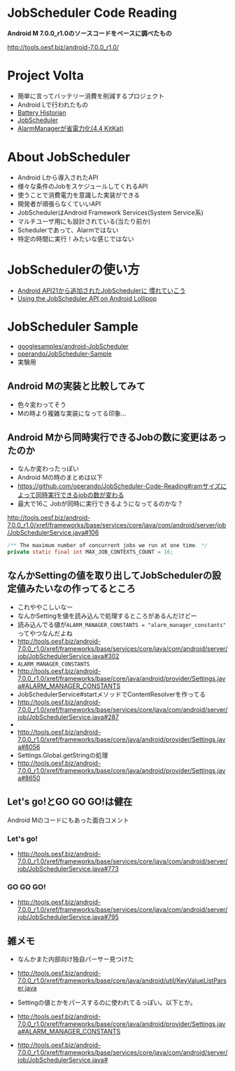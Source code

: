 # JobScheduler Code Reading

**Android M 7.0.0_r1.0のソースコードをベースに調べたもの**

http://tools.oesf.biz/android-7.0.0_r1.0/

# Project Volta

* 簡単に言ってバッテリー消費を削減するプロジェクト
* Android Lで行われたもの
* [Battery Historian](https://github.com/google/battery-historian)
* [JobScheduler](http://developer.android.com/about/versions/android-5.0.html#Power)
* [AlarmManagerが省電力化(4.4 KitKat)](http://developer.android.com/about/versions/android-4.4.html#BehaviorAlarms)


# About JobScheduler

* Android Lから導入されたAPI
* 様々な条件のJobをスケジュールしてくれるAPI
* 使うことで消費電力を意識した実装ができる
* 開発者が頑張らなくていいAPI
* JobSchedulerはAndroid Framework Services(System Service系)
* マルチユーザ用にも設計されている(当たり前か)
* Schedulerであって、Alarmではない
* 特定の時間に実行！みたいな感じではない


# JobSchedulerの使い方

* [Android API21から追加されたJobSchedulerに 慣れていこう](http://blog.techfirm.co.jp/2015/10/19/android-api21%E3%81%8B%E3%82%89%E8%BF%BD%E5%8A%A0%E3%81%95%E3%82%8C%E3%81%9Fjobscheduler%E3%81%AB%E6%85%A3%E3%82%8C%E3%81%A6%E3%81%84%E3%81%93%E3%81%86/)
* [Using the JobScheduler API on Android Lollipop](http://code.tutsplus.com/tutorials/using-the-jobscheduler-api-on-android-lollipop--cms-23562)


# JobScheduler Sample

* [googlesamples/android-JobScheduler](https://github.com/googlesamples/android-JobScheduler)
* [operando/JobScheduler-Sample](https://github.com/operando/JobScheduler-Sample)
 * 実験用


## Android Mの実装と比較してみて

* 色々変わってそう
* Mの時より複雑な実装になってる印象...


## Android Mから同時実行できるJobの数に変更はあったのか

* なんか変わったっぽい
* Android Mの時のまとめは以下
 * https://github.com/operando/JobScheduler-Code-Reading#ramサイズによって同時実行できるjobの数が変わる
* 最大で16こ Jobが同時に実行できるようになってるのかな？

http://tools.oesf.biz/android-7.0.0_r1.0/xref/frameworks/base/services/core/java/com/android/server/job/JobSchedulerService.java#106

```java
/** The maximum number of concurrent jobs we run at one time. */
private static final int MAX_JOB_CONTEXTS_COUNT = 16;
```


## なんかSettingの値を取り出してJobSchedulerの設定値みたいなの作ってるところ

* これややこしいなー
* なんかSettingを値を読み込んで処理するところがあるんだけどー
 * 読み込んでる値が`ALARM_MANAGER_CONSTANTS = "alarm_manager_constants"` ってやつなんだよね
 * http://tools.oesf.biz/android-7.0.0_r1.0/xref/frameworks/base/services/core/java/com/android/server/job/JobSchedulerService.java#302
 * `ALARM_MANAGER_CONSTANTS`
 * http://tools.oesf.biz/android-7.0.0_r1.0/xref/frameworks/base/core/java/android/provider/Settings.java#ALARM_MANAGER_CONSTANTS
* JobSchedulerService#startメソッドでContentResolverを作ってる
 * http://tools.oesf.biz/android-7.0.0_r1.0/xref/frameworks/base/services/core/java/com/android/server/job/JobSchedulerService.java#287
*
* http://tools.oesf.biz/android-7.0.0_r1.0/xref/frameworks/base/core/java/android/provider/Settings.java#8056
* Settings.Global.getStringの処理
 * http://tools.oesf.biz/android-7.0.0_r1.0/xref/frameworks/base/core/java/android/provider/Settings.java#8650


## Let's go!とGO GO GO!は健在

Android Mのコードにもあった面白コメント

### Let's go!

* http://tools.oesf.biz/android-7.0.0_r1.0/xref/frameworks/base/services/core/java/com/android/server/job/JobSchedulerService.java#773


### GO GO GO!

* http://tools.oesf.biz/android-7.0.0_r1.0/xref/frameworks/base/services/core/java/com/android/server/job/JobSchedulerService.java#795


## 雑メモ

* なんかまた内部向け独自パーサー見つけた
 * http://tools.oesf.biz/android-7.0.0_r1.0/xref/frameworks/base/core/java/android/util/KeyValueListParser.java
 * Settingの値とかをパースするのに使われてるっぽい。以下とか。
 * http://tools.oesf.biz/android-7.0.0_r1.0/xref/frameworks/base/core/java/android/provider/Settings.java#ALARM_MANAGER_CONSTANTS


* http://tools.oesf.biz/android-7.0.0_r1.0/xref/frameworks/base/services/core/java/com/android/server/job/JobSchedulerService.java#
